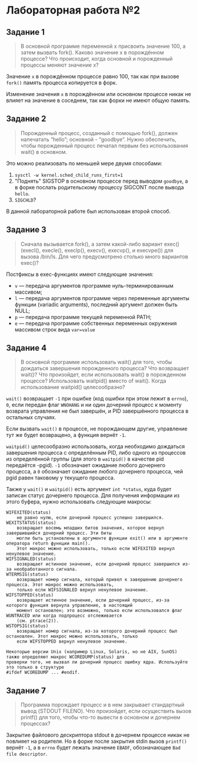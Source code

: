 # Лабораторная работа №2

## Задание 1

> В основной программе переменной x присвоить значение 100, 
> а затем вызвать fork(). Каково значение x в порождённом процессе? 
> Что происходит, когда основной и порожденный процессы меняют значение x?

Значение `x` в порождённом процессе равно 100, так как при вызове `fork()` память
процесса копируется в форк.

Изменение значения `x` в порождённом или основном процессе никак не влияет на
значение в соседнем, так как форки не имеют общую память.

## Задание 2

> Порожденный процесс, созданный с помощью fork(), должен напечатать “hello”; 
> основной  -  “goodbye”. Нужно обеспечить, чтобы порожденный процесс печатал 
> первым без использования wait() в основном. 

Это можно реализовать по меньшей мере двумя способами:

1. `sysctl -w kernel.sched_child_runs_first=1`
2. "Поднять" SIGSTOP в основном процессе перед выводом `goodbye`, а в форке
    послать родительскому процессу SIGCONT после вывода `hello`.
3. `SIGCHLD`?
    
В данной лабораторной работе был использован второй способ. 

## Задание 3

> Сначала вызывается fork(), а затем какой-либо вариант  exec() 
> (execl(), execle(), execlp(), execv(), execvp(), и execvpe()) 
> для вызова  /bin/ls. Для чего предусмотрено столько много вариантов exec()?

Постфиксы в exec-функциях имеют следующие значения:

- `v` — передача аргументов программе нуль-терминированным массивом;
- `l` — передача аргументов программе через переменные аргументы функции (variadic arguments),
последний аргумент должен быть NULL;
- `p` — передача программе текущей переменной PATH;
- `e` — передача программе собственных переменных окружения массивом строк вида `var=value`

## Задание 4

> В основной программе использовать  wait() для того, чтобы дождаться завершения 
> порожденного процесса? Что возвращает wait()? Что произойдет, если использовать 
> wait() в порожденном процессе? Использовать waitpid() вместо of wait(). Когда 
> использование waitpid() целесообразно?

`wait()` возвращает `-1` при ошибке (код ошибки при этом лежит в `errno`),
`0`, если передан флаг `WNOHANG` и ни один дочерний процесс к моменту возврата управления
не был завершён, и PID завершённого процесса в остальных случаях.

Если вызвать `wait()` в процессе, не порождающем другие, управление тут же будет возвращено,
а функция вернёт `-1`.

`waitpid()` целесообразно использовать, когда необходимо дождаться завершения процесса с определённым
PID, либо одного из процессов из определённой группы (для этого в `waitpid()` в качестве pid передаётся 
-pgid). `-1` обозначает ожидание любого дочернего процесса, а `0` обозначает ожидание любого дочернего
процесса, чей pgid равен таковому у текущего процесса.

Также у `wait()` и `waitpid()` есть аргумент `int *status`, куда будет записан статус дочернего 
процесса. Для получения информации из этого буфера, нужно использовать следующие макросы:
```text
WIFEXITED(status)
    не равно нулю, если дочерний процесс успешно завершился. 
WEXITSTATUS(status)
    возвращает восемь младших битов значения, которое вернул завершившийся дочерний процесс. Эти биты 
    могли быть установлены в аргументе функции exit() или в аргументе оператора return функции main(). 
    Этот макрос можно использовать, только если WIFEXITED вернул ненулевое значение. 
WIFSIGNALED(status)
    возвращает истинное значение, если дочерний процесс завершился из-за необработанного сигнала. 
WTERMSIG(status)
    возвращает номер сигнала, который привел к завершению дочернего процесса. Этот макрос можно использовать, 
    только если WIFSIGNALED вернул ненулевое значение. 
WIFSTOPPED(status)
    возвращает истинное значение, если дочерний процесс, из-за которого функция вернула управление, в настоящий 
    момент остановлен; это возможно, только если использовался флаг WUNTRACED или когда подпроцесс отслеживается 
    (см. ptrace(2)). 
WSTOPSIG(status)
    возвращает номер сигнала, из-за которого дочерний процесс был остановлен. Этот макрос можно использовать, только 
    если WIFSTOPPED вернул ненулевое значение. 

Некоторые версии Unix (например Linux, Solaris, но не AIX, SunOS) также определяют макрос WCOREDUMP(status) для 
проверки того, не вызвал ли дочерний процесс ошибку ядра. Используйте это только в структуре 
#ifdef WCOREDUMP ... #endif.  
```

## Задание 7

> Программа порождает процесс и в нем закрывает стандартный вывод (STDOUT FILENO). Что произойдет, если осуществить 
> вызов printf() для того, чтобы что-то вывести в основном и дочернем процессах?

Закрытие файлового дескриптора stdout в дочернем процессе никак не повлияет на родителя. Но в форке после закрытия 
stdin вызов `printf()` вернёт `-1`, а в `errno` будет лежать значение `EBADF`, обозначающее `Bad file descriptor`.
